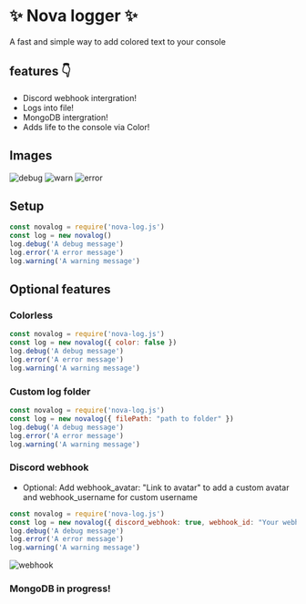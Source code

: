 # ✨ Nova logger ✨



<p>A fast and simple way to add <span class="multicolortext">colored text</span> to your console</p>

## features 👇
* Discord webhook intergration!
* Logs into file!
* MongoDB intergration!
* Adds life to the console via Color!

## Images
![debug](https://github.com/nova-develoment-team/nova-log-js/blob/main/ReadmeImg/debug.png?raw=true)
![warn](https://github.com/nova-develoment-team/nova-log-js/blob/main/ReadmeImg/warn.png?raw=true)
![error](https://github.com/nova-develoment-team/nova-log-js/blob/main/ReadmeImg/error.png?raw=true)
## Setup
```js
const novalog = require('nova-log.js')
const log = new novalog()
log.debug('A debug message')
log.error('A error message')
log.warning('A warning message')
```

## Optional features

### Colorless
```js 
const novalog = require('nova-log.js')
const log = new novalog({ color: false })
log.debug('A debug message')
log.error('A error message')
log.warning('A warning message')
```

### Custom log folder
```js 
const novalog = require('nova-log.js')
const log = new novalog({ filePath: "path to folder" })
log.debug('A debug message')
log.error('A error message')
log.warning('A warning message')
```

### Discord webhook
* Optional: Add webhook_avatar: "Link to avatar" to add a custom avatar and webhook_username for custom username
```js 
const novalog = require('nova-log.js')
const log = new novalog({ discord_webhook: true, webhook_id: "Your webhook id", webhook_token: "Your webhook token" })
log.debug('A debug message')
log.error('A error message')
log.warning('A warning message')
```

![webhook](https://github.com/nova-develoment-team/nova-log-js/blob/main/ReadmeImg/discordwebhook.png?raw=true)
### MongoDB in progress!
